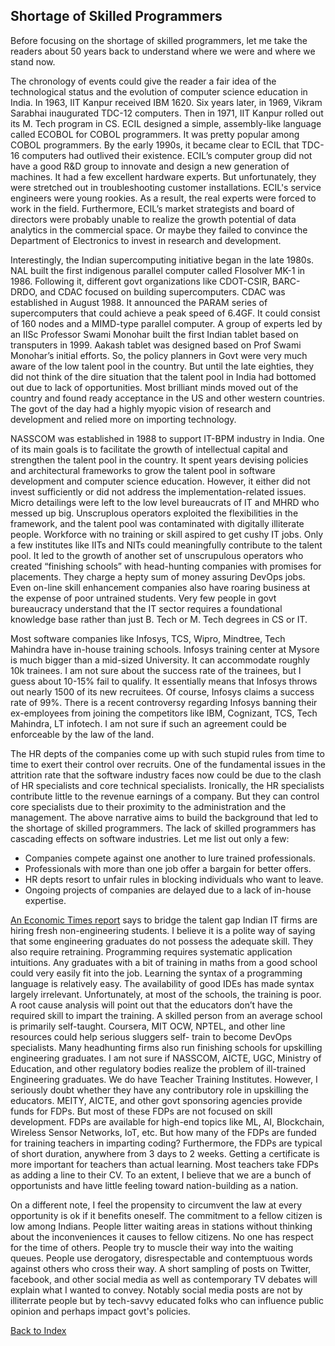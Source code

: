 ## Shortage of Skilled Programmers 




Before focusing on the shortage of skilled programmers, let me take the readers about 50 years back to understand where we were and where we stand now. 

The chronology of events could give the reader a fair idea of the technological status and the evolution of computer science education in India.  In 1963,  IIT Kanpur 
received IBM 1620. Six years later, in 1969, Vikram Sarabhai inaugurated TDC-12 computers. Then in 1971, IIT Kanpur rolled out its M. Tech program in CS.  ECIL designed a 
simple, assembly-like language called ECOBOL for COBOL programmers. It was pretty popular among COBOL programmers. By the early 1990s, it became clear to ECIL that TDC-16 
computers had outlived their existence.  ECIL’s computer group did not have a good R&D group to innovate and design a new generation of machines. It had a few excellent 
hardware experts. But unfortunately, they were stretched out in troubleshooting customer installations. ECIL's service engineers were young rookies.  As a result, the real 
experts were forced to work in the field. Furthermore, ECIL’s market strategists and board of directors were probably unable to realize the growth potential of data analytics in the commercial space. Or maybe they failed to convince the Department of Electronics to invest in research and development.

Interestingly, the Indian supercomputing initiative began in the late 1980s. NAL built the first indigenous parallel computer called Flosolver MK-1 in 1986. Following it, 
different govt organizations like CDOT-CSIR, BARC-DRDO, and CDAC focused on building supercomputers. CDAC was established in August 1988. It announced the PARAM series of 
supercomputers that could achieve a peak speed of 6.4GF. It could consist of 160 nodes and a MIMD-type parallel computer. A group of experts led by an IISc Professor Swami 
Monohar built the first Indian tablet based on transputers in 1999. Aakash tablet was designed based on Prof Swami Monohar’s initial efforts. So, the policy planners in 
Govt were very much aware of the low talent pool in the country. But until the late eighties, they did not think of the dire situation that the talent pool in India had 
bottomed out due to lack of opportunities. Most brilliant minds moved out of the country and found ready acceptance in the US and other western countries. The govt of 
the day had a highly myopic vision of research and development and relied more on importing technology.

NASSCOM was established in 1988 to support IT-BPM industry in India. One of its main goals is to facilitate the growth of intellectual capital and strengthen the talent 
pool in the country. It spent years devising policies and architectural frameworks to grow the talent pool in software development and computer science education. However, 
it either did not invest sufficiently or did not address the implementation-related issues. Micro detailings were left to the low level bureaucrats of IT and MHRD 
who messed up big. Unscruplous operators exploited the flexibilities in the framework, and the talent pool was contaminated with digitally illiterate people. Workforce 
with no training or skill aspired to get cushy IT jobs. Only a few institutes like IITs and NITs could meaningfully contribute to the talent pool. It led to the growth 
of another set of unscrupulous operators who created “finishing schools” with head-hunting companies with promises for placements. They charge a hepty sum of money 
assuring DevOps jobs.  Even on-line skill enhancement companies also have roaring business at the expense of poor untrained students. 
Very few people in govt bureaucracy understand that the IT sector requires a foundational knowledge base rather than just B. Tech or M. Tech 
degrees in CS or IT. 

Most software companies like Infosys, TCS, Wipro, Mindtree, Tech Mahindra have in-house training schools. Infosys training center at Mysore is much bigger than a mid-sized 
University. It can accommodate roughly 10k trainees. I am not sure about the success rate of the trainees, but I guess about 10-15% fail to qualify. It essentially means 
that Infosys throws out nearly 1500 of its new recruitees. Of course, Infosys claims a success rate of 99%. There is a recent controversy regarding Infosys banning their 
ex-employees from joining the competitors like IBM, Cognizant, TCS, Tech Mahindra, LT infotech. I am not sure if such an agreement could be enforceable by the law of 
the land. 

The HR depts of the companies come up with such stupid rules from time to time to exert their control over recruits. One of the fundamental issues
in the attrition rate that the software industry faces now could be due to the clash of HR specialists and core technical specialists. 
Ironically, the HR specialists contribute little to the revenue earnings of a company. But they can control core specialists due to their proximity to the administration and the management. The above narrative aims to build the background that led to the shortage of skilled programmers. The lack of skilled programmers has
cascading effects on software industries. Let me list out only a few:

- Companies compete against one another to lure trained professionals.
- Professionals with more than one job offer a bargain for better offers.
- HR depts resort to unfair rules in blocking individuals who want to leave.
- Ongoing projects of companies are delayed due to a lack of in-house expertise.

[An Economic Times report](https://economictimes.indiatimes.com/tech/information-tech/indian-it-firms-step-up-hiring-of-non-engineers-to-bridge-talent-shortfall/articleshow/87189175.cms) 
says to bridge the talent gap Indian IT firms are hiring fresh non-engineering students. I believe it is a polite way of saying that some engineering 
graduates do not possess the adequate skill. They also require retraining. Programming requires systematic application intuitions. Any graduates with a bit of training in 
maths from a good school could very easily fit into the job. Learning the syntax of a programming language is relatively easy. The availability of good IDEs has made syntax 
largely irrelevant. Unfortunately, at most of the schools, the training is poor. A root cause analysis will point out that the educators don’t have the required skill to 
impart the training. A skilled person from an average school is primarily self-taught. Coursera, MIT OCW, NPTEL, and other line resources could help serious sluggers self-
train to become DevOps specialists. Many headhunting firms also run finishing schools for upskilling engineering graduates. I am not sure if NASSCOM, AICTE, UGC, Ministry 
of Education, and other regulatory bodies realize the problem of ill-trained Engineering graduates. We do have Teacher Training Institutes. However, I seriously doubt 
whether they have any contributory role in upskilling the educators. MEITY, AICTE, and other govt sponsoring agencies provide funds for FDPs. But most of these FDPs are not 
focused on skill development. FDPs are available for high-end topics like ML, AI, Blockchain, Wireless Sensor Networks, IoT, etc. But how many of the FDPs are funded for 
training teachers in imparting coding? Furthermore, the FDPs are typical of short duration, anywhere from 3 days to 2 weeks. Getting a certificate is more important for 
teachers than actual learning. Most teachers take FDPs as adding a line to their CV. To an extent, I believe that we are a bunch of opportunists and have little feeling toward nation-building as a nation.

On a different note, I feel the propensity to circumvent the law at every opportunity is ok if it benefits oneself. The commitment to a fellow citizen is low among 
Indians. People litter waiting areas in stations without thinking about the inconveniences it causes to fellow citizens. No one has respect for the time of others. People 
try to muscle their way into the waiting queues. People use derogatory, disrespectable and contemptuous words against others who cross their way. A short sampling of 
posts on Twitter, facebook, and other social media as well as contemporary TV debates will explain what I wanted to convey. Notably social media posts are not by
illiterrate people but by tech-savvy educated folks who can influence public opinion and perhaps impact govt's policies. 




[Back to Index](../index.md)
